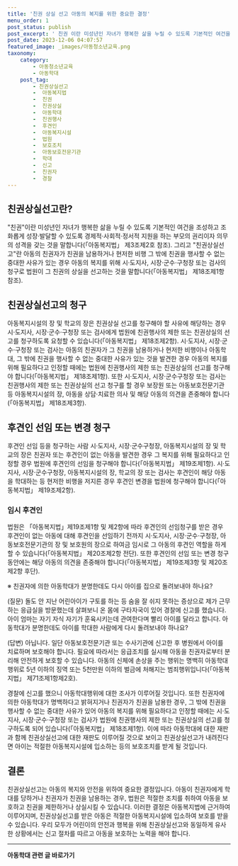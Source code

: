 ```yaml
---
title: '친권 상실 선고 아동의 복지를 위한 중요한 결정'
menu_order: 1
post_status: publish
post_excerpt: ' 친권 이란 미성년인 자녀가 행복한 삶을 누릴 수 있도록 기본적인 여건을 조성하고 조화롭게 성장 발달할 수 있도록 경제적 사회적 정서적 지원을 하는 부모의 권리이자 의무의 성격을 갖는 것을 말합니다  아동복지법  제3조제2호 참조 .'
post_date: 2023-12-06 04:07:57
featured_image: _images/아동청소년교육.png
taxonomy:
    category:
        - 아동청소년교육
        - 아동학대
    post_tag:
        - 친권상실선고
        -  아동복지법
        -  친권
        -  친권상실
        -  아동학대
        -  친권행사
        -  후견인
        -  아동복지시설
        -  법원
        -  보호조치
        -  아동보호전문기관
        -  학대
        -  신고
        -  친권자
        -  경찰
---
```



## 친권상실선고란?
"친권"이란 미성년인 자녀가 행복한 삶을 누릴 수 있도록 기본적인 여건을 조성하고 조화롭게 성장·발달할 수 있도록 경제적·사회적·정서적 지원을 하는 부모의 권리이자 의무의 성격을 갖는 것을 말합니다(「아동복지법」 제3조제2호 참조).
그리고 "친권상실선고"란 아동의 친권자가 친권을 남용하거나 현저한 비행 그 밖에 친권을 행사할 수 없는 중대한 사유가 있는 경우 아동의 복지를 위해 시·도지사, 시장·군수·구청장 또는 검사의 청구로 법원이 그 친권의 상실을 선고하는 것을 말합니다(「아동복지법」 제18조제1항 참조).

## 친권상실선고의 청구
아동복지시설의 장 및 학교의 장은 친권상실 선고를 청구해야 할 사유에 해당하는 경우 시·도지사, 시장·군수·구청장 또는 검사에게 법원에 친권행사의 제한 또는 친권상실의 선고를 청구하도록 요청할 수 있습니다(「아동복지법」 제18조제2항).
시·도지사, 시장·군수·구청장 또는 검사는 아동의 친권자가 그 친권을 남용하거나 현저한 비행이나 아동학대, 그 밖에 친권을 행사할 수 없는 중대한 사유가 있는 것을 발견한 경우 아동의 복지를 위해 필요하다고 인정할 때에는 법원에 친권행사의 제한 또는 친권상실의 선고를 청구해야 합니다(「아동복지법」 제18조제1항).
또한 시·도지사, 시장·군수구청장 또는 검사는 친권행사의 제한 또는 친권상실의 선고 청구를 할 경우 보장원 또는 아동보호전문기관 등 아동복지시설의 장, 아동을 상담·치료한 의사 및 해당 아동의 의견을 존중해야 합니다(「아동복지법」 제18조제3항).

## 후견인 선임 또는 변경 청구
 후견인 선임 등을 청구하는 사람
 시·도지사, 시장·군수구청장, 아동복지시설의 장 및 학교의 장은 친권자 또는 후견인이 없는 아동을 발견한 경우 그 복지를 위해 필요하다고 인정할 경우 법원에 후견인의 선임을 청구해야 합니다(「아동복지법」 제19조제1항).
 시·도지사, 시장·군수구청장, 아동복지시설의 장, 학교의 장 또는 검사는 후견인이 해당 아동을 학대하는 등 현저한 비행을 저지른 경우 후견인 변경을 법원에 청구해야 합니다(「아동복지법」 제19조제2항).

### 임시 후견인
법원은 「아동복지법」제19조제1항 및 제2항에 따라 후견인의 선임청구를 받은 경우 후견인이 없는 아동에 대해 후견인을 선임하기 전까지 시·도지사, 시장·군수·구청장, 아동보호전문기관의 장 및 보호원의 장으로 하여금 임시로 그 아동의 후견인 역할을 하게 할 수 있습니다(「아동복지법」 제20조제2항 전단).
또한 후견인의 선임 또는 변경 청구 동안에는 해당 아동의 의견을 존중해야 합니다(「아동복지법」 제19조제3항 및 제20조제2항 후단).

※ 친권자에 의한 아동학대가 분명한데도 다시 아이를 집으로 돌려보내야 하나요?

(질문) 돌도 안 지난 어린아이가 구토를 하는 등 숨을 잘 쉬지 못하는 증상으로 제가 근무하는 응급실을 방문했는데 살펴보니 온 몸에 구타자국이 있어 경찰에 신고를 했습니다. 아이 엄마는 자기 자식 자기가 훈육시키는데 관여한다며 빨리 아이를 달라고 합니다. 아동학대가 분명한데도 아이를 학대한 사람에게 다시 돌려보내야 하나요?

(답변) 아닙니다. 일단 아동보호전문기관 또는 수사기관에 신고한 후 병원에서 아이를 치료하며 보호해야 합니다. 필요에 따라서는 응급조치를 실시해 아동을 친권자로부터 분리해 안전하게 보호할 수 있습니다.
아동의 신체에 손상을 주는 행위는 명백히 아동학대 행위로 5년 이하의 징역 또는 5천만원 이하의 벌금에 처해지는 범죄행위입니다(「아동복지법」 제71조제1항제2호).

경찰에 신고를 했으니 아동학대행위에 대한 조사가 이루어질 것입니다. 또한 친권자에 의한 아동학대가 명백하다고 밝혀지거나 친권자가 친권을 남용한 경우, 그 밖에 친권을 행사할 수 없는 중대한 사유가 있어 아동의 복지를 위해 필요하다고 인정할 때에는 시·도지사, 시장·군수·구청장 또는 검사가 법원에 친권행사의 제한 또는 친권상실의 선고를 청구하도록 되어 있습니다(「아동복지법」 제18조제1항). 이에 따라 아동학대에 대한 재판과 함께 친권상실선고에 대한 재판도 이루어질 것으로 보이고 친권상실선고가 내려진다면 아이는 적절한 아동복지시설에 입소하는 등의 보호조치를 받게 될 것입니다.

## 결론
친권상실선고는 아동의 복지와 안전을 위하여 중요한 결정입니다. 아동이 친권자에게 학대를 당하거나 친권자가 친권을 남용하는 경우, 법원은 적절한 조치를 취하여 아동을 보호하고 친권을 제한하거나 상실시킬 수 있습니다. 이러한 결정은 아동복지법에 근거하여 이루어지며, 친권상실선고를 받은 아동은 적절한 아동복지시설에 입소하여 보호를 받을 수 있습니다. 우리 모두가 어린이의 안전과 행복을 위해 친권상실선고와 동일하게 유사한 상황에서는 신고 절차를 따르고 아동을 보호하는 노력을 해야 합니다.
<!-- wp:separator -->
<hr class="wp-block-separator has-alpha-channel-opacity"/>
<!-- /wp:separator -->

<!-- wp:group {"backgroundColor":"base","layout":{"type":"constrained"}} -->
<div class="wp-block-group has-base-background-color has-background"><!-- wp:paragraph {"align":"center","fontSize":"medium"} -->
<p class="has-text-align-center has-large-font-size"><strong>아동학대 관련 글 바로가기</strong></p>
<!-- /wp:paragraph -->


<!-- wp:latest-posts
{"categories":[{"id":32024,"count":19,"description":"","link":"https://uknowlaw.com/category/%ec%95%84%eb%8f%99%ed%95%99%eb%8c%80/","name":"아동학대","slug":"아동학대","taxonomy":"category","parent":0,"meta":[],"_links":{"self":[{"href":"https://uknowlaw.com/wp-json/wp/v2/categories/32024"}],"collection":[{"href":"https://uknowlaw.com/wp-json/wp/v2/categories"}],"about":[{"href":"https://uknowlaw.com/wp-json/wp/v2/taxonomies/category"}],"wp:post_type":[{"href":"https://uknowlaw.com/wp-json/wp/v2/posts?categories=32024"}],"curies":[{"name":"wp","href":"https://api.w.org/{rel}","templated":true}]}}],"postsToShow":100,"excerptLength":28,"postLayout":"grid","columns":2,"featuredImageAlign":"left","featuredImageSizeSlug":"large","fontSize":"small"} /--></div>
<!-- /wp:group -->